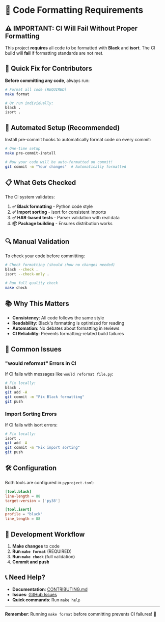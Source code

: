 # 🎨 Code Formatting Requirements

## ⚠️ IMPORTANT: CI Will Fail Without Proper Formatting

This project **requires** all code to be formatted with **Black** and **isort**. The CI build will **fail** if formatting standards are not met.

## 🚀 Quick Fix for Contributors

**Before committing any code**, always run:

```bash
# Format all code (REQUIRED)
make format

# Or run individually:
black .
isort .
```

## 🔧 Automated Setup (Recommended)

Install pre-commit hooks to automatically format code on every commit:

```bash
# One-time setup
make pre-commit-install

# Now your code will be auto-formatted on commit!
git commit -m "Your changes"  # Automatically formatted
```

## 📋 What Gets Checked

The CI system validates:

1. **✅ Black formatting** - Python code style
2. **✅ Import sorting** - isort for consistent imports  
3. **✅ HAR-based tests** - Parser validation with real data
4. **📦 Package building** - Ensures distribution works

## 🔍 Manual Validation

To check your code before committing:

```bash
# Check formatting (should show no changes needed)
black --check .
isort --check-only .

# Run full quality check
make check
```

## 📚 Why This Matters

- **Consistency**: All code follows the same style
- **Readability**: Black's formatting is optimized for reading
- **Automation**: No debates about formatting in reviews
- **CI Reliability**: Prevents formatting-related build failures

## 🚨 Common Issues

### "would reformat" Errors in CI

If CI fails with messages like `would reformat file.py`:

```bash
# Fix locally:
black .
git add -A
git commit -m "Fix Black formatting"
git push
```

### Import Sorting Errors

If CI fails with isort errors:

```bash
# Fix locally:
isort .
git add -A  
git commit -m "Fix import sorting"
git push
```

## 🛠️ Configuration

Both tools are configured in `pyproject.toml`:

```toml
[tool.black]
line-length = 88
target-version = ['py38']

[tool.isort]
profile = "black"
line_length = 88
```

## 🎯 Development Workflow

1. **Make changes** to code
2. **Run `make format`** (REQUIRED)
3. **Run `make check`** (full validation)
4. **Commit and push**

## 📞 Need Help?

- **Documentation**: [CONTRIBUTING.md](CONTRIBUTING.md)
- **Issues**: [GitHub Issues](https://github.com/eman/navien-nwp500-python/issues)  
- **Quick commands**: Run `make help`

---

**Remember**: Running `make format` before committing prevents CI failures! 🚀